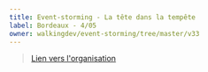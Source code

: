 ```yaml
---
title: Event-storming - La tête dans la tempête 
label: Bordeaux - 4/05
owner: walkingdev/event-storming/tree/master/v33
---
```


> [Lien vers l'organisation](http://walkingdev.fr)
